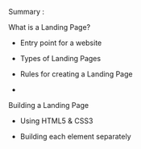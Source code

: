 Summary :

What is a Landing Page?
  - Entry point for a website

  - Types of Landing Pages

  - Rules for creating a Landing Page
  - 
Building a Landing Page

  - Using HTML5 & CSS3

  - Building each element separately















